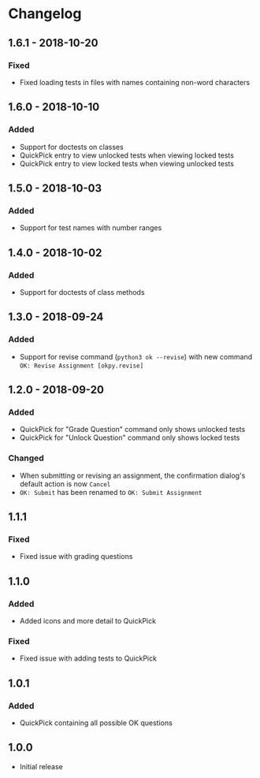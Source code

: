 # Changelog

## 1.6.1 - 2018-10-20
### Fixed
- Fixed loading tests in files with names containing non-word characters

## 1.6.0 - 2018-10-10
### Added
- Support for doctests on classes
- QuickPick entry to view unlocked tests when viewing locked tests
- QuickPick entry to view locked tests when viewing unlocked tests

## 1.5.0 - 2018-10-03
### Added
- Support for test names with number ranges

## 1.4.0 - 2018-10-02
### Added
- Support for doctests of class methods

## 1.3.0 - 2018-09-24
### Added
- Support for revise command (`python3 ok --revise`) with new command `OK: Revise Assignment [okpy.revise]`

## 1.2.0 - 2018-09-20
### Added
- QuickPick for "Grade Question" command only shows unlocked tests
- QuickPick for "Unlock Question" command only shows locked tests 
### Changed
- When submitting or revising an assignment, the confirmation dialog's default action is now `Cancel`
- `OK: Submit` has been renamed to `OK: Submit Assignment`

## 1.1.1
### Fixed
- Fixed issue with grading questions

## 1.1.0
### Added
- Added icons and more detail to QuickPick
### Fixed
- Fixed issue with adding tests to QuickPick

## 1.0.1
### Added
- QuickPick containing all possible OK questions

## 1.0.0

- Initial release